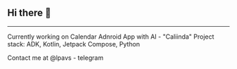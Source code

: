 ## Hi there 👋
---
Currently working on Calendar Adnroid App with AI - "Caliinda"
Project stack:
ADK, Kotlin, Jetpack Compose, Python

Contact me at @lpavs - telegram
<!--
**PaveLuchkov/PaveLuchkov** is a ✨ _special_ ✨ repository because its `README.md` (this file) appears on your GitHub profile.

Here are some ideas to get you started:

- 🔭 I’m currently working on ...
- 🌱 I’m currently learning ...
- 👯 I’m looking to collaborate on ...
- 🤔 I’m looking for help with ...
- 💬 Ask me about ...
- 📫 How to reach me: ...
- 😄 Pronouns: ...
- ⚡ Fun fact: ...
-->
